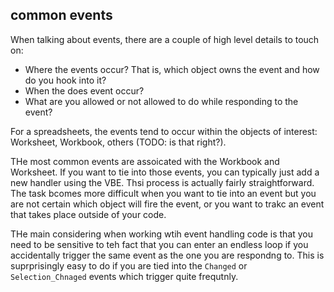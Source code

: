 ## common events

When talking about events, there are a couple of high level details to touch on:

* Where the events occur?  That is, which object owns the event and how do you hook into it?
* When the does event occur?
* What are you allowed or not allowed to do while responding to the event?

For a spreadsheets, the events tend to occur within the objects of interest: Worksheet, Workbook, others (TODO: is that right?).

THe most common events are assoicated with the Workbook and Worksheet.  If you want to tie into those events, you can typically just add a new handler using the VBE.  Thsi process is actually fairly straightforward. The task bcomes more difficult when you want to tie into an event but you are not certain which object will fire the event, or you want to trakc an event that takes place outside of your code.

THe main considering when working wtih event handling code is that you need to be sensitive to teh fact that you can enter an endless loop if you accidentally trigger the same event as the one you are respondng to. This is suprprisingly easy to do if you are tied into the `Changed` or `Selection_Chnaged` events which trigger quite frequtnly.

